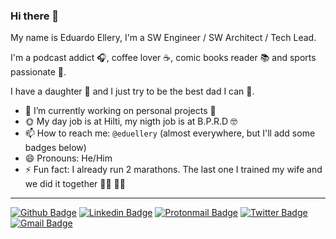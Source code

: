 ### Hi there 👋

My name is Eduardo Ellery, I'm a SW Engineer / SW Architect / Tech Lead.

I'm a podcast addict 🎧, coffee lover ☕, comic books reader 📚 and sports passionate 🏅.

I have a daughter 👧 and I just try to be the best dad I can 💪.

- 🔭 I’m currently working on personal projects 🤫 
- 🌞 My day job is at Hilti, my nigth job is at B.P.R.D 🤓
- 📫 How to reach me: `@eduellery` (almost everywhere, but I'll add some badges below)
- 😄 Pronouns: He/Him
- ⚡ Fun fact: I already run 2 marathons. The last one I trained my wife and we did it together 🏃‍♂️ 🏃‍♀️

<!--
![eduellery top languages](https://github-readme-stats.vercel.app/api/top-langs/?username=eduellery)
![eduellery's github stats](https://github-readme-stats.vercel.app/api?username=eduellery)
-->

<!--
**eduellery/eduellery** is a ✨ _special_ ✨ repository because its `README.md` (this file) appears on your GitHub profile.

Here are some ideas to get you started:

- 🔭 I’m currently working on ...
- 🌱 I’m currently learning ...
- 👯 I’m looking to collaborate on ...
- 🤔 I’m looking for help with ...
- 💬 Ask me about ...
- 📫 How to reach me: ...
- 😄 Pronouns: ...
- ⚡ Fun fact: ...
-->
---
[![Github Badge](https://img.shields.io/badge/-eduellery-grey?style=flat&logo=github&logoColor=white&link=https://github.com/eduellery/)](https://www.github.com/eduellery/)
[![Linkedin Badge](https://img.shields.io/badge/-eduellery-0072b1?style=flat&logo=Linkedin&logoColor=white&link=https://www.linkedin.com/in/eduellery/)](https://www.linkedin.com/in/eduellery/)
[![Protonmail Badge](https://img.shields.io/badge/eduellery@pm.me-8B89CC?style=flat&logo=protonmail&logoColor=white&link=mailto:eduellery@pm.me)](mailto:eduellery@pm.me) 
[![Twitter Badge](https://img.shields.io/badge/-eduellery-00acee?style=flat&logo=twitter&logoColor=white&link=https://twitter.com/eduellery/)](https://www.twitter.com/eduellery/)
[![Gmail Badge](https://img.shields.io/badge/-eduellery@gmail.com-c14438?style=flat&logo=Gmail&logoColor=white&link=mailto:eduellery@gmail.com)](mailto:eduellery@gmail.com)
